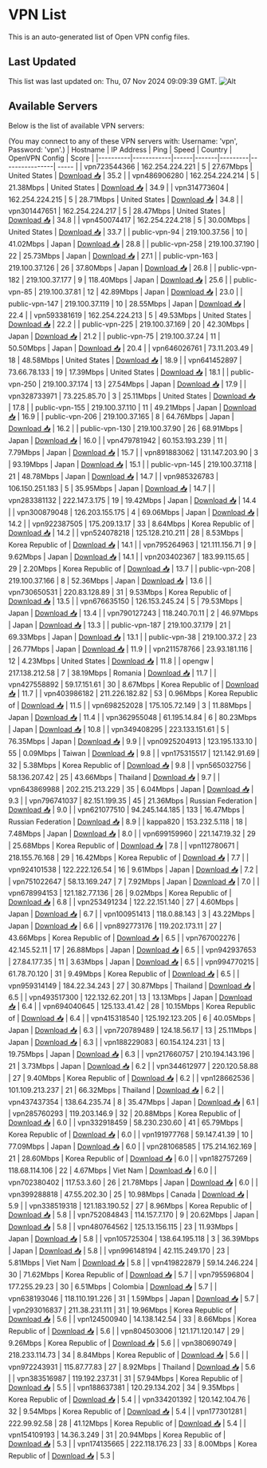 # VPN List

This is an auto-generated list of Open VPN config files.

## Last Updated

This list was last updated on: Thu, 07 Nov 2024 09:09:39 GMT.
![Alt](https://repobeats.axiom.co/api/embed/186b98318ef1479477931607c1ad7d823f12451f.svg "Repobeats analytics image")

## Available Servers

Below is the list of available VPN servers:

(You may connect to any of these VPN servers with: Username: 'vpn', Password: 'vpn'.)
| Hostname | IP Address | Ping | Speed | Country | OpenVPN Config | Score |
|----------|------------|------|-------|---------|----------------| ----- |
| vpn723544366 | 162.254.224.221 | 5 | 27.67Mbps | United States | [Download 📥](./configs/server_0_US.ovpn) | 35.2 |
| vpn486906280 | 162.254.224.214 | 5 | 21.38Mbps | United States | [Download 📥](./configs/server_1_US.ovpn) | 34.9 |
| vpn314773604 | 162.254.224.215 | 5 | 28.71Mbps | United States | [Download 📥](./configs/server_2_US.ovpn) | 34.8 |
| vpn301447651 | 162.254.224.217 | 5 | 28.47Mbps | United States | [Download 📥](./configs/server_3_US.ovpn) | 34.8 |
| vpn450074417 | 162.254.224.218 | 5 | 30.00Mbps | United States | [Download 📥](./configs/server_4_US.ovpn) | 33.7 |
| public-vpn-94 | 219.100.37.56 | 10 | 41.02Mbps | Japan | [Download 📥](./configs/server_5_JP.ovpn) | 28.8 |
| public-vpn-258 | 219.100.37.190 | 22 | 25.73Mbps | Japan | [Download 📥](./configs/server_6_JP.ovpn) | 27.1 |
| public-vpn-163 | 219.100.37.126 | 26 | 37.80Mbps | Japan | [Download 📥](./configs/server_7_JP.ovpn) | 26.8 |
| public-vpn-182 | 219.100.37.177 | 9 | 118.40Mbps | Japan | [Download 📥](./configs/server_8_JP.ovpn) | 25.6 |
| public-vpn-85 | 219.100.37.81 | 12 | 42.89Mbps | Japan | [Download 📥](./configs/server_9_JP.ovpn) | 23.0 |
| public-vpn-147 | 219.100.37.119 | 10 | 28.55Mbps | Japan | [Download 📥](./configs/server_10_JP.ovpn) | 22.4 |
| vpn593381619 | 162.254.224.213 | 5 | 49.53Mbps | United States | [Download 📥](./configs/server_11_US.ovpn) | 22.2 |
| public-vpn-225 | 219.100.37.169 | 20 | 42.30Mbps | Japan | [Download 📥](./configs/server_12_JP.ovpn) | 21.2 |
| public-vpn-75 | 219.100.37.24 | 11 | 50.50Mbps | Japan | [Download 📥](./configs/server_13_JP.ovpn) | 20.4 |
| vpn646026761 | 73.11.203.49 | 18 | 48.58Mbps | United States | [Download 📥](./configs/server_14_US.ovpn) | 18.9 |
| vpn641452897 | 73.66.78.133 | 19 | 17.39Mbps | United States | [Download 📥](./configs/server_15_US.ovpn) | 18.1 |
| public-vpn-250 | 219.100.37.174 | 13 | 27.54Mbps | Japan | [Download 📥](./configs/server_16_JP.ovpn) | 17.9 |
| vpn328733971 | 73.225.85.70 | 3 | 25.11Mbps | United States | [Download 📥](./configs/server_17_US.ovpn) | 17.8 |
| public-vpn-155 | 219.100.37.110 | 11 | 49.21Mbps | Japan | [Download 📥](./configs/server_18_JP.ovpn) | 16.9 |
| public-vpn-206 | 219.100.37.165 | 8 | 64.76Mbps | Japan | [Download 📥](./configs/server_19_JP.ovpn) | 16.2 |
| public-vpn-130 | 219.100.37.90 | 26 | 68.91Mbps | Japan | [Download 📥](./configs/server_20_JP.ovpn) | 16.0 |
| vpn479781942 | 60.153.193.239 | 11 | 7.79Mbps | Japan | [Download 📥](./configs/server_21_JP.ovpn) | 15.7 |
| vpn891883062 | 131.147.203.90 | 3 | 93.19Mbps | Japan | [Download 📥](./configs/server_22_JP.ovpn) | 15.1 |
| public-vpn-145 | 219.100.37.118 | 21 | 48.78Mbps | Japan | [Download 📥](./configs/server_23_JP.ovpn) | 14.7 |
| vpn985326783 | 106.150.251.183 | 5 | 35.95Mbps | Japan | [Download 📥](./configs/server_24_JP.ovpn) | 14.7 |
| vpn283381132 | 222.147.3.175 | 19 | 19.42Mbps | Japan | [Download 📥](./configs/server_25_JP.ovpn) | 14.4 |
| vpn300879048 | 126.203.155.175 | 4 | 69.06Mbps | Japan | [Download 📥](./configs/server_26_JP.ovpn) | 14.2 |
| vpn922387505 | 175.209.13.17 | 33 | 8.64Mbps | Korea Republic of | [Download 📥](./configs/server_27_KR.ovpn) | 14.2 |
| vpn524078218 | 125.128.210.211 | 28 | 8.53Mbps | Korea Republic of | [Download 📥](./configs/server_28_KR.ovpn) | 14.1 |
| vpn795264963 | 121.111.156.71 | 9 | 9.62Mbps | Japan | [Download 📥](./configs/server_29_JP.ovpn) | 14.1 |
| vpn203402367 | 183.99.115.65 | 29 | 2.20Mbps | Korea Republic of | [Download 📥](./configs/server_30_KR.ovpn) | 13.7 |
| public-vpn-208 | 219.100.37.166 | 8 | 52.36Mbps | Japan | [Download 📥](./configs/server_31_JP.ovpn) | 13.6 |
| vpn730650531 | 220.83.128.89 | 31 | 9.53Mbps | Korea Republic of | [Download 📥](./configs/server_32_KR.ovpn) | 13.5 |
| vpn676635150 | 126.153.245.24 | 5 | 79.53Mbps | Japan | [Download 📥](./configs/server_33_JP.ovpn) | 13.4 |
| vpn790127243 | 118.240.70.11 | 2 | 46.97Mbps | Japan | [Download 📥](./configs/server_34_JP.ovpn) | 13.3 |
| public-vpn-187 | 219.100.37.179 | 21 | 69.33Mbps | Japan | [Download 📥](./configs/server_35_JP.ovpn) | 13.1 |
| public-vpn-38 | 219.100.37.2 | 23 | 26.77Mbps | Japan | [Download 📥](./configs/server_36_JP.ovpn) | 11.9 |
| vpn211578766 | 23.93.181.116 | 12 | 4.23Mbps | United States | [Download 📥](./configs/server_37_US.ovpn) | 11.8 |
| opengw | 217.138.212.58 | 7 | 38.19Mbps | Romania | [Download 📥](./configs/server_38_RO.ovpn) | 11.7 |
| vpn427558892 | 59.17.151.61 | 30 | 8.67Mbps | Korea Republic of | [Download 📥](./configs/server_39_KR.ovpn) | 11.7 |
| vpn403986182 | 211.226.182.82 | 53 | 0.96Mbps | Korea Republic of | [Download 📥](./configs/server_40_KR.ovpn) | 11.5 |
| vpn698252028 | 175.105.72.149 | 3 | 11.88Mbps | Japan | [Download 📥](./configs/server_41_JP.ovpn) | 11.4 |
| vpn362955048 | 61.195.14.84 | 6 | 80.23Mbps | Japan | [Download 📥](./configs/server_42_JP.ovpn) | 10.8 |
| vpn349408295 | 223.133.151.61 | 5 | 76.35Mbps | Japan | [Download 📥](./configs/server_43_JP.ovpn) | 9.9 |
| vpn0925204913 | 123.195.133.10 | 55 | 0.09Mbps | Taiwan | [Download 📥](./configs/server_44_TW.ovpn) | 9.8 |
| vpn175315517 | 121.142.91.69 | 32 | 5.38Mbps | Korea Republic of | [Download 📥](./configs/server_45_KR.ovpn) | 9.8 |
| vpn565032756 | 58.136.207.42 | 25 | 43.66Mbps | Thailand | [Download 📥](./configs/server_46_TH.ovpn) | 9.7 |
| vpn643869988 | 202.215.213.229 | 35 | 6.04Mbps | Japan | [Download 📥](./configs/server_47_JP.ovpn) | 9.3 |
| vpn796741037 | 82.151.199.35 | 45 | 21.36Mbps | Russian Federation | [Download 📥](./configs/server_48_RU.ovpn) | 9.0 |
| vpn621077510 | 94.245.144.185 | 133 | 16.47Mbps | Russian Federation | [Download 📥](./configs/server_49_RU.ovpn) | 8.9 |
| kappa820 | 153.232.5.118 | 18 | 7.48Mbps | Japan | [Download 📥](./configs/server_50_JP.ovpn) | 8.0 |
| vpn699159960 | 221.147.19.32 | 29 | 25.68Mbps | Korea Republic of | [Download 📥](./configs/server_51_KR.ovpn) | 7.8 |
| vpn112780671 | 218.155.76.168 | 29 | 16.42Mbps | Korea Republic of | [Download 📥](./configs/server_52_KR.ovpn) | 7.7 |
| vpn924101538 | 122.222.126.54 | 16 | 9.61Mbps | Japan | [Download 📥](./configs/server_53_JP.ovpn) | 7.2 |
| vpn751022647 | 58.13.169.247 | 7 | 7.92Mbps | Japan | [Download 📥](./configs/server_54_JP.ovpn) | 7.0 |
| vpn678994153 | 121.182.77.136 | 26 | 9.02Mbps | Korea Republic of | [Download 📥](./configs/server_55_KR.ovpn) | 6.8 |
| vpn253491234 | 122.22.151.140 | 27 | 4.60Mbps | Japan | [Download 📥](./configs/server_56_JP.ovpn) | 6.7 |
| vpn100951413 | 118.0.88.143 | 3 | 43.22Mbps | Japan | [Download 📥](./configs/server_57_JP.ovpn) | 6.6 |
| vpn892773176 | 119.202.173.11 | 27 | 43.66Mbps | Korea Republic of | [Download 📥](./configs/server_58_KR.ovpn) | 6.5 |
| vpn767002276 | 42.145.52.11 | 17 | 26.88Mbps | Japan | [Download 📥](./configs/server_59_JP.ovpn) | 6.5 |
| vpn942937653 | 27.84.177.35 | 11 | 3.63Mbps | Japan | [Download 📥](./configs/server_60_JP.ovpn) | 6.5 |
| vpn994770215 | 61.78.70.120 | 31 | 9.49Mbps | Korea Republic of | [Download 📥](./configs/server_61_KR.ovpn) | 6.5 |
| vpn959314149 | 184.22.34.243 | 27 | 30.87Mbps | Thailand | [Download 📥](./configs/server_62_TH.ovpn) | 6.5 |
| vpn493517300 | 122.132.62.201 | 13 | 13.13Mbps | Japan | [Download 📥](./configs/server_63_JP.ovpn) | 6.4 |
| vpn694040645 | 125.133.41.42 | 28 | 10.15Mbps | Korea Republic of | [Download 📥](./configs/server_64_KR.ovpn) | 6.4 |
| vpn415318540 | 125.192.123.205 | 6 | 40.05Mbps | Japan | [Download 📥](./configs/server_65_JP.ovpn) | 6.3 |
| vpn720789489 | 124.18.56.17 | 13 | 25.11Mbps | Japan | [Download 📥](./configs/server_66_JP.ovpn) | 6.3 |
| vpn188229083 | 60.154.124.231 | 13 | 19.75Mbps | Japan | [Download 📥](./configs/server_67_JP.ovpn) | 6.3 |
| vpn217660757 | 210.194.143.196 | 21 | 3.73Mbps | Japan | [Download 📥](./configs/server_68_JP.ovpn) | 6.2 |
| vpn344612977 | 220.120.58.88 | 27 | 9.40Mbps | Korea Republic of | [Download 📥](./configs/server_69_KR.ovpn) | 6.2 |
| vpn128662536 | 101.109.213.237 | 21 | 66.32Mbps | Thailand | [Download 📥](./configs/server_70_TH.ovpn) | 6.2 |
| vpn437437354 | 138.64.235.74 | 8 | 35.47Mbps | Japan | [Download 📥](./configs/server_71_JP.ovpn) | 6.1 |
| vpn285760293 | 119.203.146.9 | 32 | 20.88Mbps | Korea Republic of | [Download 📥](./configs/server_72_KR.ovpn) | 6.0 |
| vpn332918459 | 58.230.230.60 | 41 | 65.79Mbps | Korea Republic of | [Download 📥](./configs/server_73_KR.ovpn) | 6.0 |
| vpn191977768 | 59.147.41.39 | 10 | 77.09Mbps | Japan | [Download 📥](./configs/server_74_JP.ovpn) | 6.0 |
| vpn281068585 | 175.214.162.169 | 21 | 28.60Mbps | Korea Republic of | [Download 📥](./configs/server_75_KR.ovpn) | 6.0 |
| vpn182757269 | 118.68.114.106 | 22 | 4.67Mbps | Viet Nam | [Download 📥](./configs/server_76_VN.ovpn) | 6.0 |
| vpn702380402 | 117.53.3.60 | 26 | 21.78Mbps | Japan | [Download 📥](./configs/server_77_JP.ovpn) | 6.0 |
| vpn399288818 | 47.55.202.30 | 25 | 10.98Mbps | Canada | [Download 📥](./configs/server_78_CA.ovpn) | 5.9 |
| vpn338519318 | 121.183.190.52 | 27 | 8.96Mbps | Korea Republic of | [Download 📥](./configs/server_79_KR.ovpn) | 5.8 |
| vpn752084843 | 114.157.7.170 | 9 | 20.62Mbps | Japan | [Download 📥](./configs/server_80_JP.ovpn) | 5.8 |
| vpn480764562 | 125.13.156.115 | 23 | 11.93Mbps | Japan | [Download 📥](./configs/server_81_JP.ovpn) | 5.8 |
| vpn105725304 | 138.64.195.118 | 3 | 36.39Mbps | Japan | [Download 📥](./configs/server_82_JP.ovpn) | 5.8 |
| vpn996148194 | 42.115.249.170 | 23 | 5.81Mbps | Viet Nam | [Download 📥](./configs/server_83_VN.ovpn) | 5.8 |
| vpn419822879 | 59.14.246.224 | 30 | 71.62Mbps | Korea Republic of | [Download 📥](./configs/server_84_KR.ovpn) | 5.7 |
| vpn795596804 | 177.255.29.23 | 30 | 6.51Mbps | Colombia | [Download 📥](./configs/server_85_CO.ovpn) | 5.7 |
| vpn638193046 | 118.110.191.226 | 31 | 1.59Mbps | Japan | [Download 📥](./configs/server_86_JP.ovpn) | 5.7 |
| vpn293016837 | 211.38.231.111 | 31 | 19.96Mbps | Korea Republic of | [Download 📥](./configs/server_87_KR.ovpn) | 5.6 |
| vpn124500940 | 14.138.142.54 | 33 | 8.66Mbps | Korea Republic of | [Download 📥](./configs/server_88_KR.ovpn) | 5.6 |
| vpn804503006 | 121.171.120.147 | 29 | 9.26Mbps | Korea Republic of | [Download 📥](./configs/server_89_KR.ovpn) | 5.6 |
| vpn380690749 | 218.233.114.73 | 34 | 8.84Mbps | Korea Republic of | [Download 📥](./configs/server_90_KR.ovpn) | 5.6 |
| vpn972243931 | 115.87.77.83 | 27 | 8.92Mbps | Thailand | [Download 📥](./configs/server_91_TH.ovpn) | 5.6 |
| vpn383516987 | 119.192.237.31 | 31 | 57.94Mbps | Korea Republic of | [Download 📥](./configs/server_92_KR.ovpn) | 5.5 |
| vpn188637381 | 120.29.134.202 | 34 | 9.35Mbps | Korea Republic of | [Download 📥](./configs/server_93_KR.ovpn) | 5.4 |
| vpn334201392 | 120.142.104.76 | 32 | 9.54Mbps | Korea Republic of | [Download 📥](./configs/server_94_KR.ovpn) | 5.4 |
| vpn177301281 | 222.99.92.58 | 28 | 41.12Mbps | Korea Republic of | [Download 📥](./configs/server_95_KR.ovpn) | 5.4 |
| vpn154109193 | 14.36.3.249 | 31 | 20.94Mbps | Korea Republic of | [Download 📥](./configs/server_96_KR.ovpn) | 5.3 |
| vpn174135665 | 222.118.176.23 | 33 | 8.00Mbps | Korea Republic of | [Download 📥](./configs/server_97_KR.ovpn) | 5.3 |
